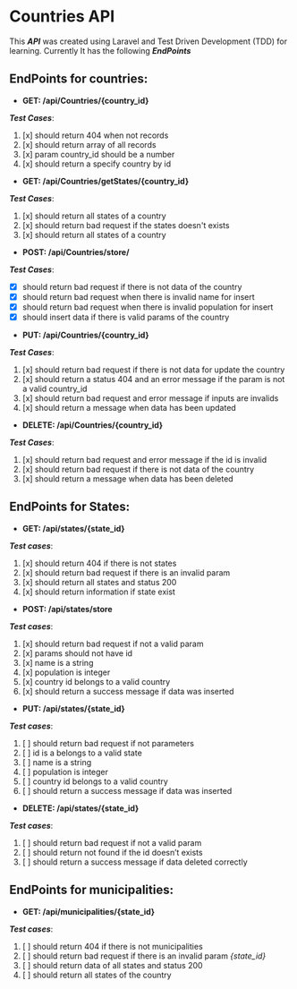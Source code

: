 # Countries API

This **_API_** was created using Laravel and Test Driven Development (TDD) for learning. Currently It has the following **_EndPoints_**

## EndPoints for countries:

-   **GET: /api/Countries/{country_id}**

**_Test Cases_**:

1.  [x] should return 404 when not records
1.  [x] should return array of all records
1.  [x] param country_id should be a number
1.  [x] should return a specify country by id

-   **GET: /api/Countries/getStates/{country_id}**

**_Test Cases_**:

1.  [x] should return all states of a country
1.  [x] should return bad request if the states doesn't exists
1.  [x] should return all states of a country

-   **POST: /api/Countries/store/**

**_Test Cases_**:

- [x]  should return bad request if there is not data of the country
- [x]  should return bad request when there is invalid name for insert
- [x]  should return bad request when there is invalid population for insert
- [x]  should insert data if there is valid params of the country

-   **PUT: /api/Countries/{country_id}**

**_Test Cases_**:

1.  [x] should return bad request if there is not data for update the country
1.  [x] should return a status 404 and an error message if the param is not a valid country_id
1.  [x] should return bad request and error message if inputs are invalids
1.  [x] should return a message when data has been updated

-   **DELETE: /api/Countries/{country_id}**

**_Test Cases_**:

1. [x]  should return bad request and error message if the id is invalid
1. [x]  should return bad request if there is not data of the country
1. [x]  should return a message when data has been deleted
## EndPoints for States:

-   **GET: /api/states/{state_id}**

**_Test cases_**:

1.  [x] should return 404 if there is not states
1.  [x] should return bad request if there is an invalid param 
1.  [x] should return all states and status 200 
1.  [x] should return information if state exist 

-   **POST: /api/states/store**

**_Test cases_**:

1.  [x] should return bad request if not a valid param
1.  [x] params should not have id 
1.  [x] name is a string
1.  [x] population is integer
1.  [x] country id belongs to a valid country
1.  [x] should return a success message if data was inserted

-   **PUT: /api/states/{state_id}**

**_Test cases_**:

1.  [ ] should return bad request if not parameters 
1.  [ ] id is a belongs to a valid state
1.  [ ] name is a string
1.  [ ] population is integer
1.  [ ] country id belongs to a valid country
1.  [ ] should return a success message if data was inserted

-   **DELETE: /api/states/{state_id}**

**_Test cases_**:

1.  [ ]  should return bad request if not a valid param
1.  [ ]  should return not found if the id doesn’t exists
1.  [ ]  should return a success message if data deleted correctly

## EndPoints for municipalities:

-   **GET: /api/municipalities/{state_id}**

**_Test cases_**:

1.  [ ] should return 404 if there is not municipalities
1.  [ ] should return bad request if there is an invalid param _{state_id}_
1.  [ ] should return data of all states and status 200
1.  [ ] should return all states of the country
